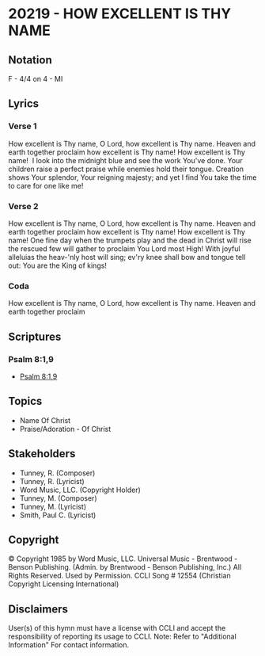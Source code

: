 # 20219 - HOW EXCELLENT IS THY NAME

## Notation

F - 4/4 on 4 - MI

## Lyrics

### Verse 1

How excellent is Thy name, O Lord, how excellent is Thy name. Heaven and earth together proclaim how excellent is Thy name! How excellent is Thy name!  I look into the midnight blue and see the work You've done. Your children raise a perfect praise while enemies hold their tongue. Creation shows Your splendor, Your reigning majesty; and yet I find You take the time to care for one like me! 

### Verse 2

How excellent is Thy name, O Lord, how excellent is Thy name. Heaven and earth together proclaim how excellent is Thy name! How excellent is Thy name! One fine day when the trumpets play and the dead in Christ will rise the rescued few will gather to proclaim You Lord most High! With joyful alleluias the heav-'nly host will sing; ev'ry knee shall bow and tongue tell out: You are the King of kings!

### Coda

How excellent is Thy name, O Lord, how excellent is Thy name. Heaven and earth together proclaim


## Scriptures

### Psalm 8:1,9

- [Psalm 8:1,9](https://www.biblegateway.com/passage/?search=Psalm%208%3A1%2C9)


## Topics

- Name Of Christ
- Praise/Adoration - Of Christ

## Stakeholders

- Tunney, R. (Composer)
- Tunney, R. (Lyricist)
- Word Music, LLC. (Copyright Holder)
- Tunney, M. (Composer)
- Tunney, M. (Lyricist)
- Smith, Paul C. (Lyricist)

## Copyright

© Copyright 1985 by Word Music, LLC. Universal Music - Brentwood - Benson Publishing. (Admin. by Brentwood - Benson Publishing, Inc.) All Rights Reserved. Used by Permission. CCLI Song # 12554
(Christian Copyright Licensing International)

## Disclaimers

User(s) of this hymn must have a license with CCLI and accept the responsibility of reporting its usage to CCLI.
Note: Refer to "Additional Information" For contact information.

